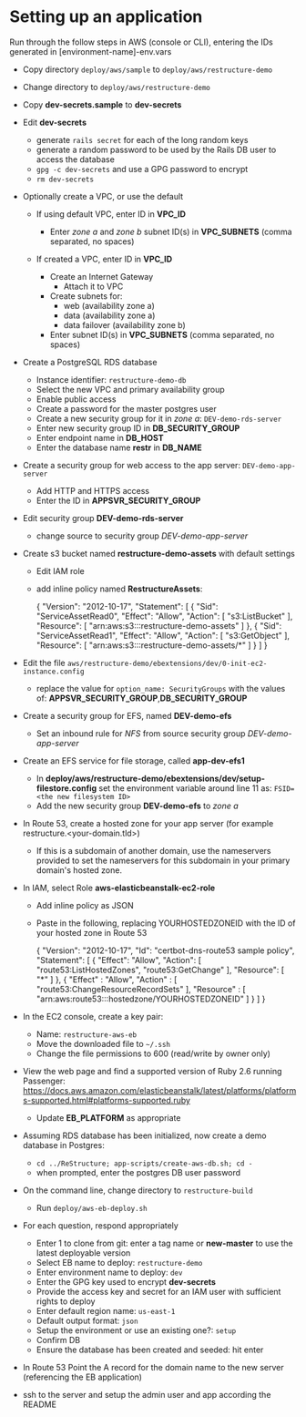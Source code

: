 # Setting up an application

Run through the follow steps in AWS (console or CLI), entering the IDs generated in [environment-name]-env.vars

- Copy directory `deploy/aws/sample` to `deploy/aws/restructure-demo`
- Change directory to `deploy/aws/restructure-demo`
- Copy **dev-secrets.sample** to **dev-secrets**

- Edit **dev-secrets**

  - generate `rails secret` for each of the long random keys
  - generate a random password to be used by the Rails DB user to access the database
  - `gpg -c dev-secrets` and use a GPG password to encrypt
  - `rm dev-secrets`

- Optionally create a VPC, or use the default

  - If using default VPC, enter ID in **VPC_ID**
    - Enter _zone a_ and _zone b_ subnet ID(s) in **VPC_SUBNETS** (comma separated, no spaces)
  - If created a VPC, enter ID in **VPC_ID**

    - Create an Internet Gateway
      - Attach it to VPC
    - Create subnets for:
      - web (availability zone a)
      - data (availability zone a)
      - data failover (availability zone b)
    - Enter subnet ID(s) in **VPC_SUBNETS** (comma separated, no spaces)

- Create a PostgreSQL RDS database

  - Instance identifier: `restructure-demo-db`
  - Select the new VPC and primary availability group
  - Enable public access
  - Create a password for the master postgres user
  - Create a new security group for it in _zone a_: `DEV-demo-rds-server`
  - Enter new security group ID in **DB_SECURITY_GROUP**
  - Enter endpoint name in **DB_HOST**
  - Enter the database name **restr** in **DB_NAME**


- Create a security group for web access to the app server: `DEV-demo-app-server`

  - Add HTTP and HTTPS access
  - Enter the ID in **APPSVR_SECURITY_GROUP**

- Edit security group **DEV-demo-rds-server**
  - change source to security group *DEV-demo-app-server*


- Create s3 bucket named **restructure-demo-assets** with default settings
  - Edit IAM role 
  - add inline policy named **RestructureAssets**:

      {
          "Version": "2012-10-17",
          "Statement": [
              {
                  "Sid": "ServiceAssetRead0",
                  "Effect": "Allow",
                  "Action": [
                      "s3:ListBucket"
                  ],
                  "Resource": [
                      "arn:aws:s3:::restructure-demo-assets"
                  ]
              },
              {
                  "Sid": "ServiceAssetRead1",
                  "Effect": "Allow",
                  "Action": [
                      "s3:GetObject"
                  ],
                  "Resource": [
                      "arn:aws:s3:::restructure-demo-assets/*"
                  ]
              }
          ]
      }


- Edit the file `aws/restructure-demo/ebextensions/dev/0-init-ec2-instance.config`

  - replace the value for `option_name: SecurityGroups` with the values of:
    **APPSVR_SECURITY_GROUP**,**DB_SECURITY_GROUP**

- Create a security group for EFS, named **DEV-demo-efs**
  - Set an inbound rule for *NFS* from source security group *DEV-demo-app-server*

- Create an EFS service for file storage, called **app-dev-efs1**
  - In **deploy/aws/restructure-demo/ebextensions/dev/setup-filestore.config** set the environment variable
    around line 11 as: `FSID=<the new filesystem ID>`
  - Add the new security group **DEV-demo-efs** to _zone a_


- In Route 53, create a hosted zone for your app server (for example restructure.<your-domain.tld>)
  - If this is a subdomain of another domain, use the nameservers provided to set the nameservers 
    for this subdomain in your primary domain's hosted zone.

- In IAM, select Role **aws-elasticbeanstalk-ec2-role**
  - Add inline policy as JSON 
  - Paste in the following, replacing YOURHOSTEDZONEID with the ID of your hosted zone in Route 53

    {
        "Version": "2012-10-17",
        "Id": "certbot-dns-route53 sample policy",
        "Statement": [
            {
                "Effect": "Allow",
                "Action": [
                    "route53:ListHostedZones",
                    "route53:GetChange"
                ],
                "Resource": [
                    "*"
                ]
            },
            {
                "Effect" : "Allow",
                "Action" : [
                    "route53:ChangeResourceRecordSets"
                ],
                "Resource" : [
                    "arn:aws:route53:::hostedzone/YOURHOSTEDZONEID"
                ]
            }
        ]
    }


- In the EC2 console, create a key pair:

  - Name: `restructure-aws-eb`
  - Move the downloaded file to `~/.ssh`
  - Change the file permissions to 600 (read/write by owner only)

- View the web page and find a supported version of Ruby 2.6 running Passenger:
  https://docs.aws.amazon.com/elasticbeanstalk/latest/platforms/platforms-supported.html#platforms-supported.ruby

  - Update **EB_PLATFORM** as appropriate

- Assuming RDS database has been initialized, now create a demo database in Postgres:

  - `cd ../ReStructure; app-scripts/create-aws-db.sh; cd -`
  - when prompted, enter the postgres DB user password

- On the command line, change directory to `restructure-build`

  - Run `deploy/aws-eb-deploy.sh`

- For each question, respond appropriately

  - Enter 1 to clone from git: enter a tag name or **new-master** to use the latest deployable version
  - Select EB name to deploy: `restructure-demo`
  - Enter environment name to deploy: `dev`
  - Enter the GPG key used to encrypt **dev-secrets**
  - Provide the access key and secret for an IAM user with sufficient rights to deploy
  - Enter default region name: `us-east-1`
  - Default output format: `json`
  - Setup the environment or use an existing one?: `setup`
  - Confirm DB
  - Ensure the database has been created and seeded: hit enter

- In Route 53 Point the A record for the domain name to the new server (referencing the EB application)

- ssh to the server and setup the admin user and app according the README
